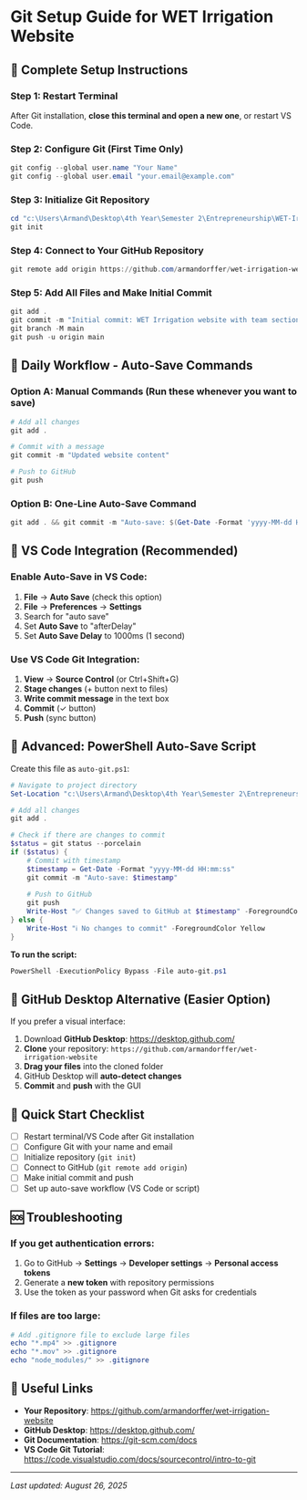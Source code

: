 # Git Setup Guide for WET Irrigation Website

## 🎯 Complete Setup Instructions

### Step 1: Restart Terminal
After Git installation, **close this terminal and open a new one**, or restart VS Code.

### Step 2: Configure Git (First Time Only)
```powershell
git config --global user.name "Your Name"
git config --global user.email "your.email@example.com"
```

### Step 3: Initialize Git Repository
```powershell
cd "c:\Users\Armand\Desktop\4th Year\Semester 2\Entrepreneurship\WET-Irrigation-Website"
git init
```

### Step 4: Connect to Your GitHub Repository
```powershell
git remote add origin https://github.com/armandorffer/wet-irrigation-website.git
```

### Step 5: Add All Files and Make Initial Commit
```powershell
git add .
git commit -m "Initial commit: WET Irrigation website with team section"
git branch -M main
git push -u origin main
```

## 🔄 Daily Workflow - Auto-Save Commands

### Option A: Manual Commands (Run these whenever you want to save)
```powershell
# Add all changes
git add .

# Commit with a message
git commit -m "Updated website content"

# Push to GitHub
git push
```

### Option B: One-Line Auto-Save Command
```powershell
git add . && git commit -m "Auto-save: $(Get-Date -Format 'yyyy-MM-dd HH:mm')" && git push
```

## 🚀 VS Code Integration (Recommended)

### Enable Auto-Save in VS Code:
1. **File** → **Auto Save** (check this option)
2. **File** → **Preferences** → **Settings**
3. Search for "auto save"
4. Set **Auto Save** to "afterDelay"
5. Set **Auto Save Delay** to 1000ms (1 second)

### Use VS Code Git Integration:
1. **View** → **Source Control** (or Ctrl+Shift+G)
2. **Stage changes** (+ button next to files)
3. **Write commit message** in the text box
4. **Commit** (✓ button)
5. **Push** (sync button)

## 🔧 Advanced: PowerShell Auto-Save Script

Create this file as `auto-git.ps1`:
```powershell
# Navigate to project directory
Set-Location "c:\Users\Armand\Desktop\4th Year\Semester 2\Entrepreneurship\WET-Irrigation-Website"

# Add all changes
git add .

# Check if there are changes to commit
$status = git status --porcelain
if ($status) {
    # Commit with timestamp
    $timestamp = Get-Date -Format "yyyy-MM-dd HH:mm:ss"
    git commit -m "Auto-save: $timestamp"
    
    # Push to GitHub
    git push
    Write-Host "✅ Changes saved to GitHub at $timestamp" -ForegroundColor Green
} else {
    Write-Host "ℹ️ No changes to commit" -ForegroundColor Yellow
}
```

**To run the script:**
```powershell
PowerShell -ExecutionPolicy Bypass -File auto-git.ps1
```

## 📱 GitHub Desktop Alternative (Easier Option)

If you prefer a visual interface:
1. Download **GitHub Desktop**: https://desktop.github.com/
2. **Clone** your repository: `https://github.com/armandorffer/wet-irrigation-website`
3. **Drag your files** into the cloned folder
4. GitHub Desktop will **auto-detect changes**
5. **Commit** and **push** with the GUI

## 🎯 Quick Start Checklist

- [ ] Restart terminal/VS Code after Git installation
- [ ] Configure Git with your name and email
- [ ] Initialize repository (`git init`)
- [ ] Connect to GitHub (`git remote add origin`)
- [ ] Make initial commit and push
- [ ] Set up auto-save workflow (VS Code or script)

## 🆘 Troubleshooting

### If you get authentication errors:
1. Go to GitHub → **Settings** → **Developer settings** → **Personal access tokens**
2. Generate a **new token** with repository permissions
3. Use the token as your password when Git asks for credentials

### If files are too large:
```powershell
# Add .gitignore file to exclude large files
echo "*.mp4" >> .gitignore
echo "*.mov" >> .gitignore
echo "node_modules/" >> .gitignore
```

## 🔗 Useful Links

- **Your Repository**: https://github.com/armandorffer/wet-irrigation-website
- **GitHub Desktop**: https://desktop.github.com/
- **Git Documentation**: https://git-scm.com/docs
- **VS Code Git Tutorial**: https://code.visualstudio.com/docs/sourcecontrol/intro-to-git

---
*Last updated: August 26, 2025*
